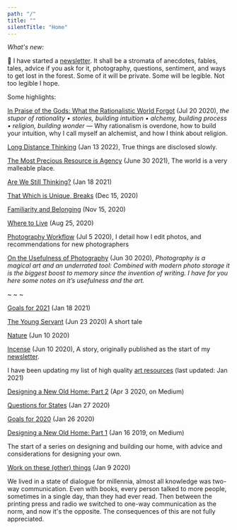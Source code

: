 ```yaml
---
path: "/"
title: ""
silentTitle: "Home"
---
```


*What's new:*

📯 I have started a [newsletter](https://simonsarris.substack.com/). It shall be a stromata of anecdotes, fables, tales, advice if you ask for it, photography, questions, sentiment, and ways to get lost in the forest. Some of it will be private. Some will be legible. Not too legible I hope.

Some highlights:

[In Praise of the Gods: What the Rationalistic World Forgot](https://simonsarris.substack.com/p/in-praise-of-the-gods) (Jul 20 2020), *the stupor of rationality • stories, building intuition • alchemy, building process • religion, building wonder* — Why rationalism is overdone, how to build your intuition, why I call myself an alchemist, and how I think about religion.

[Long Distance Thinking](https://simonsarris.substack.com/p/long-distance-thinking) (Jan 13 2022), True things are disclosed slowly.

[The Most Precious Resource is Agency](https://simonsarris.substack.com/p/the-most-precious-resource-is-agency) (June 30 2021), The world is a very malleable place.


[Are We Still Thinking?](https://simonsarris.substack.com/p/are-we-still-thinking) (Jan 18 2021)

[That Which is Unique, Breaks](https://simonsarris.substack.com/p/that-which-is-unique-breaks) (Dec 15, 2020)

[Familiarity and Belonging](https://simonsarris.substack.com/p/familiarity-and-belonging) (Nov 15, 2020)

[Where to Live](https://simonsarris.substack.com/p/where-to-live) (Aug 25, 2020)

[Photography Workflow](https://simonsarris.substack.com/p/photography-workflow) (Jul 5 2020), I detail how I edit photos, and recommendations for new photographers

[On the Usefulness of Photography](https://simonsarris.substack.com/p/on-the-usefulness-of-photography) (Jun 30 2020), *Photography is a magical art and an underrated tool: Combined with modern photo storage it is the biggest boost to memory since the invention of writing. I have for you here some notes on it’s usefulness and the art.*

~ ~ ~

[Goals for 2021](/goals2021) (Jan 18 2021)

[The Young Servant](https://simonsarris.substack.com/p/the-young-servant) (Jun 23 2020) A short tale

[Nature](https://simonsarris.substack.com/p/nature) (Jun 10 2020)

[Incense](/story/incense) (Jun 10 2020), A story, originally published as the start of my [newsletter](https://simonsarris.substack.com/p/dear-friends).

I have been updating my list of high quality [art resources](/art-collections) (last updated: Jan 2021)

[Designing a New Old Home: Part 2](https://medium.com/@simon.sarris/designing-a-new-old-home-part-2-2a5ea1a1b2b3) (Apr 3 2020, on Medium)

[Questions for States](/questions-for-states) (Jan 27 2020)

[Goals for 2020](/goals2020) (Jan 26 2020)

[Designing a New Old Home: Part 1](https://medium.com/@simon.sarris/designing-a-new-old-home-part-1-cf298b58ed41) (Jan 16 2019, on Medium)

The start of a series on designing and building our home, with advice and considerations for designing your own.

[Work on these (other) things](/work-on) (Jan 9 2020)


We lived in a state of dialogue for millennia, almost all knowledge was two-way communication.
Even with books, every person talked to more people, sometimes in a single day, than they had ever read.
Then between the printing press and radio we switched to one-way communication as the norm,
and now it's the opposite. The consequences of this are not fully appreciated.



